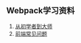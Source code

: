 ## Webpack学习资料
1. [从初学者到大师](https://mrshi.gitbooks.io/survivejs_webpack_chinese/)
2. [前端常见问题](https://www.nowcoder.com/ta/front-end-interview)